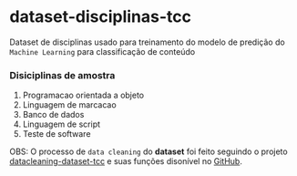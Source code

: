 # dataset-disciplinas-tcc
Dataset de disciplinas usado para treinamento do modelo de predição do ``Machine Learning`` para classificação de conteúdo

### Disiciplinas de amostra
1. Programacao orientada a objeto
2. Linguagem de marcacao
3. Banco de dados
4. Linguagem de script
5. Teste de software

OBS: O processo de ``data cleaning`` do __dataset__ foi feito seguindo o projeto [datacleaning-dataset-tcc](https://github.com/romulo-soares/datacleaning-dataset-tcc) e suas funções disonível no [GitHub](https://github.com/).